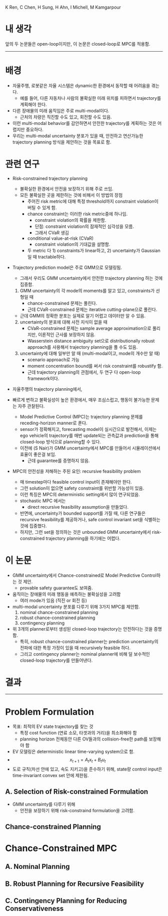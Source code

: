 K Ren, C Chen, H Sung, H Ahn, I Michell, M Kamgarpour

# 내 생각

앞의 두 논문들은 open-loop이지만, 이 논문은 closed-loop로 MPC를 적용함.

---


# 배경
- 자율주행, 로봇같은 자율 시스템은 dynamic한 환경에서 동작할 때 어려움을 겪는다.
	- 예를 들어, 다른 자동차나 사람의 불확실한 미래 위치를 피하면서 trajectory를 계획해야 한다.
- 다른 장애물의 미래 움직임은 주로 multi-modal이다.
	- 근처의 차량은 직진할 수도 있고, 회전할 수도 있음.
- 이런 multi-modal behavior를 감안하면서 안전한 trajectory를 계획하는 것은 어렵지만 중요하다.
- 우리는 multi-modal uncertainty 분포가 있을 때, 안전하고 연산가능한 trajectory planning 방식을 제안하는 것을 목표로 함.

# 관련 연구
- Risk-constrained trajectory planning
	- 불확실한 환경에서 안전을 보장하기 위해 주로 쓰임.
	- 모든 불확실한 곳을 제한하는 것에 비해서 이 방법의 장점
		- 주어진 risk metric에 대해 특정 threshold까지 constraint violation이 버틸 수 있게 함.
		- chance constraint는 이러한 risk metric중에 하나임.
			- constraint violation의 확률을 제한함.
			- 단점: constraint violation의 잠재적인 심각성을 모름.
			- 그래서 CVaR 생김
		- conditional value-at-risk (CVaR)
			- constraint violation의 기대값을 설명함.
		- 두 metric 다 1) constraints가 linear하고, 2) uncertainty가 Gaussian일 때 tractable하다.

- Trajectory prediction model은 주로 GMM으로 모델링됨.
	- 그래서 우리도 GMM uncertainty에서 안전한 trajectory planning 하는 것에 집중함.
	1) GMM uncertainty의 각 mode의 moments를 알고 있고, constraints가 선형일 때
		- chance-constrained 문제는 풀린다.
		- 근데 CVaR-constrained 문제는 iterative cutting-plane으로 풀린다.
	- 근데 GMM의 정확한 분포는 실제로 알기 어렵고 데이터만 알 수 있음.
	2) uncertainty의 분포에 대해 사전 지식이 없을 때
		- CVaR-constrained 문제는 sample average approximation으로 풀리지만, 이론적인 근사를 보장하지 않음.
		- Wasserstein distance ambiguity set으로 distributionally robust approach를 사용해서 trajectory planning을 풀 수도 있음.
	3) uncertainty에 대해 일부만 알 때 (multi-modal이고, mode의 개수만 알 때)
		- scenario approach로 가능
		- moment concentration bound를 써서 risk constraint를 robustify 함.
		- 근데 trajectory planning의 관점에서, 두 연구 다 open-loop framework이다.


- 자율주행의 trajectory planning에서,
- 빠르게 변하고 불확실성이 높은 환경에서, 매우 조심스럽고, 행동이 불가능한 문제는 자주 관찰된다.
	- Model Predictive Control (MPC)는 trajectory planning 문제를 receding-horizon manner로 푼다.
	- sensor가 정확해지고, forecasting model이 실시간으로 발전해서, 이제는 ego vehicle의 trajectory를 매번 update되는 관측값과 prediction을 통해 closed-loop 방식으로 planning할 수 있다.
	- 이전에 (S Nair)가 GMM uncertainty에서 MPC를 만들어서 시뮬레이션에서 효율이 좋은걸 보임.
		- 근데 guarantee를 증명하지 않음.


- MPC의 안전성을 저해하는 주된 요인: recursive feasibility problem
	- 매 timestep마다 feasible control input이 존재해야만 한다.
	- 그런 solution이 없으면 safety constraint를 위반할 가능성이 있음.
	- 이런 특징은 MPC의 deterministic setting에서 많이 연구되었음.
	- stochastic MPC 에서는
		- direct recursive feasibility assumption을 만들었다.
	- 반면에, uncertainty가 bounded support를 가질 때, 다른 연구들은 recursive feasibility를 제공하거나, safe control invariant set을 식별하는 것에 집중했다.
	- 하지만, 그런 set을 정의하는 것은 unbounded GMM uncertainty에서 risk-constrained trajectory planning을 하기에는 어렵다.

# 이 논문
- GMM uncertainty에서 Chance-constrained로 Model Predictive Control하는 것 제안.
	- provable safety guarantee도 보여줌.
- 움직이는 장애물의 미래 행동을 예측하는 불확실성을 고려함
	- 여러 mode가 있음 (직진 or 회전 등)
- multi-modal uncertainty 분포를 다루기 위해 3가지 MPC를 제안함.
	1) nominal chance-constrained planning
	2) robust chance-constrained planning
	3) contingency planning
- 위 3개의 planner로부터 생성된 closed-loop trajectory는 안전하다는 것을 증명함.
	- 특히, robust chance-constrained planner는 prediction uncertainty의 전파에 대한 특정 가정이 있을 때 recursively feasible 하다.
	- 그리고 contingency planner는 nominal planner에 비해 덜 보수적인 closed-loop trajectory를 만들어낸다.

# 결과


---

# Problem Formulation

- 목표: 최적의 EV state trajectory를 찾는 것
	- 특정 cost function (연료 소모, 타겟과의 거리)을 최소화해야 함
	- planning horizon 전체동안 다른 OV들과의 collision-free한 path를 보장해야 함
- EV 모델링은 deterministic linear time-varying system으로 함.
- $$x_{t+1}=A_tx_t+B_tu_t$$
- 도로 규칙(차선 안에 있고, 속도 지키고)을 준수하기 위해, state랑 control input은 time-invariant convex set 안에 제한됨.

## A. Selection of Risk-constrained Formulation
- GMM uncertainty를 다루기 위해
	- 안전을 보장하기 위해 risk-constraind formulation을 고려함.
## Chance-constrained Planning

# Chance-Constrained MPC
## A. Nominal Planning
## B. Robust Planning for Recursive Feasibility
## C. Contingency Planning for Reducing Conservativeness
